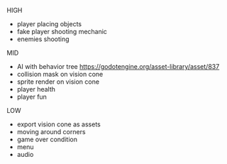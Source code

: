 HIGH
- player placing objects
- fake player shooting mechanic
- enemies shooting

MID
- AI with behavior tree https://godotengine.org/asset-library/asset/837
- collision mask on vision cone
- sprite render on vision cone
- player health
- player fun

LOW
- export vision cone as assets
- moving around corners
- game over condition
- menu
- audio